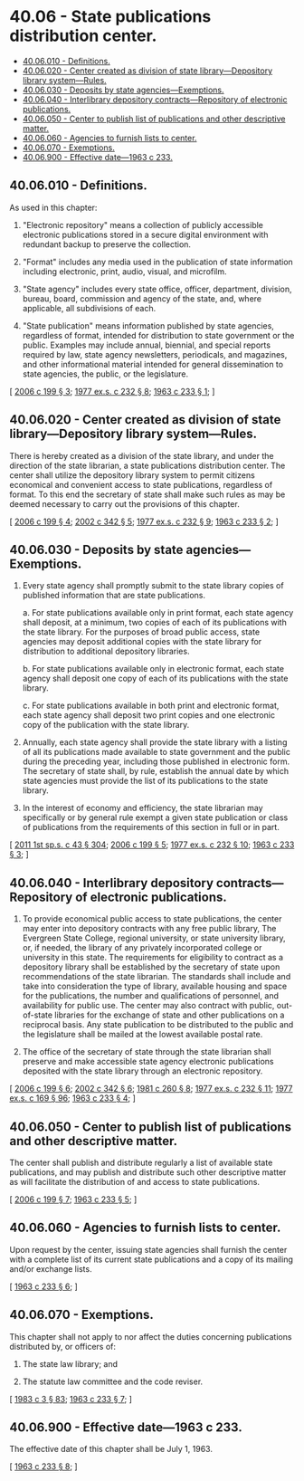 # 40.06 - State publications distribution center.
* [40.06.010 - Definitions.](#4006010---definitions)
* [40.06.020 - Center created as division of state library—Depository library system—Rules.](#4006020---center-created-as-division-of-state-librarydepository-library-systemrules)
* [40.06.030 - Deposits by state agencies—Exemptions.](#4006030---deposits-by-state-agenciesexemptions)
* [40.06.040 - Interlibrary depository contracts—Repository of electronic publications.](#4006040---interlibrary-depository-contractsrepository-of-electronic-publications)
* [40.06.050 - Center to publish list of publications and other descriptive matter.](#4006050---center-to-publish-list-of-publications-and-other-descriptive-matter)
* [40.06.060 - Agencies to furnish lists to center.](#4006060---agencies-to-furnish-lists-to-center)
* [40.06.070 - Exemptions.](#4006070---exemptions)
* [40.06.900 - Effective date—1963 c 233.](#4006900---effective-date1963-c-233)
## 40.06.010 - Definitions.
As used in this chapter:

1. "Electronic repository" means a collection of publicly accessible electronic publications stored in a secure digital environment with redundant backup to preserve the collection.

2. "Format" includes any media used in the publication of state information including electronic, print, audio, visual, and microfilm.

3. "State agency" includes every state office, officer, department, division, bureau, board, commission and agency of the state, and, where applicable, all subdivisions of each.

4. "State publication" means information published by state agencies, regardless of format, intended for distribution to state government or the public. Examples may include annual, biennial, and special reports required by law, state agency newsletters, periodicals, and magazines, and other informational material intended for general dissemination to state agencies, the public, or the legislature.

\[ [2006 c 199 § 3](http://lawfilesext.leg.wa.gov/biennium/2005-06/Pdf/Bills/Session%20Laws/House/2155-S.SL.pdf?cite=2006%20c%20199%20§%203); [1977 ex.s. c 232 § 8](http://leg.wa.gov/CodeReviser/documents/sessionlaw/1977ex1c232.pdf?cite=1977%20ex.s.%20c%20232%20§%208); [1963 c 233 § 1](http://leg.wa.gov/CodeReviser/documents/sessionlaw/1963c233.pdf?cite=1963%20c%20233%20§%201); \]

## 40.06.020 - Center created as division of state library—Depository library system—Rules.
There is hereby created as a division of the state library, and under the direction of the state librarian, a state publications distribution center. The center shall utilize the depository library system to permit citizens economical and convenient access to state publications, regardless of format. To this end the secretary of state shall make such rules as may be deemed necessary to carry out the provisions of this chapter.

\[ [2006 c 199 § 4](http://lawfilesext.leg.wa.gov/biennium/2005-06/Pdf/Bills/Session%20Laws/House/2155-S.SL.pdf?cite=2006%20c%20199%20§%204); [2002 c 342 § 5](http://lawfilesext.leg.wa.gov/biennium/2001-02/Pdf/Bills/Session%20Laws/House/2926-S.SL.pdf?cite=2002%20c%20342%20§%205); [1977 ex.s. c 232 § 9](http://leg.wa.gov/CodeReviser/documents/sessionlaw/1977ex1c232.pdf?cite=1977%20ex.s.%20c%20232%20§%209); [1963 c 233 § 2](http://leg.wa.gov/CodeReviser/documents/sessionlaw/1963c233.pdf?cite=1963%20c%20233%20§%202); \]

## 40.06.030 - Deposits by state agencies—Exemptions.
1. Every state agency shall promptly submit to the state library copies of published information that are state publications.

    a. For state publications available only in print format, each state agency shall deposit, at a minimum, two copies of each of its publications with the state library. For the purposes of broad public access, state agencies may deposit additional copies with the state library for distribution to additional depository libraries.

    b. For state publications available only in electronic format, each state agency shall deposit one copy of each of its publications with the state library.

    c. For state publications available in both print and electronic format, each state agency shall deposit two print copies and one electronic copy of the publication with the state library.

2. Annually, each state agency shall provide the state library with a listing of all its publications made available to state government and the public during the preceding year, including those published in electronic form. The secretary of state shall, by rule, establish the annual date by which state agencies must provide the list of its publications to the state library.

3. In the interest of economy and efficiency, the state librarian may specifically or by general rule exempt a given state publication or class of publications from the requirements of this section in full or in part.

\[ [2011 1st sp.s. c 43 § 304](http://lawfilesext.leg.wa.gov/biennium/2011-12/Pdf/Bills/Session%20Laws/Senate/5931-S.SL.pdf?cite=2011%201st%20sp.s.%20c%2043%20§%20304); [2006 c 199 § 5](http://lawfilesext.leg.wa.gov/biennium/2005-06/Pdf/Bills/Session%20Laws/House/2155-S.SL.pdf?cite=2006%20c%20199%20§%205); [1977 ex.s. c 232 § 10](http://leg.wa.gov/CodeReviser/documents/sessionlaw/1977ex1c232.pdf?cite=1977%20ex.s.%20c%20232%20§%2010); [1963 c 233 § 3](http://leg.wa.gov/CodeReviser/documents/sessionlaw/1963c233.pdf?cite=1963%20c%20233%20§%203); \]

## 40.06.040 - Interlibrary depository contracts—Repository of electronic publications.
1. To provide economical public access to state publications, the center may enter into depository contracts with any free public library, The Evergreen State College, regional university, or state university library, or, if needed, the library of any privately incorporated college or university in this state. The requirements for eligibility to contract as a depository library shall be established by the secretary of state upon recommendations of the state librarian. The standards shall include and take into consideration the type of library, available housing and space for the publications, the number and qualifications of personnel, and availability for public use. The center may also contract with public, out-of-state libraries for the exchange of state and other publications on a reciprocal basis. Any state publication to be distributed to the public and the legislature shall be mailed at the lowest available postal rate.

2. The office of the secretary of state through the state librarian shall preserve and make accessible state agency electronic publications deposited with the state library through an electronic repository.

\[ [2006 c 199 § 6](http://lawfilesext.leg.wa.gov/biennium/2005-06/Pdf/Bills/Session%20Laws/House/2155-S.SL.pdf?cite=2006%20c%20199%20§%206); [2002 c 342 § 6](http://lawfilesext.leg.wa.gov/biennium/2001-02/Pdf/Bills/Session%20Laws/House/2926-S.SL.pdf?cite=2002%20c%20342%20§%206); [1981 c 260 § 8](http://leg.wa.gov/CodeReviser/documents/sessionlaw/1981c260.pdf?cite=1981%20c%20260%20§%208); [1977 ex.s. c 232 § 11](http://leg.wa.gov/CodeReviser/documents/sessionlaw/1977ex1c232.pdf?cite=1977%20ex.s.%20c%20232%20§%2011); [1977 ex.s. c 169 § 96](http://leg.wa.gov/CodeReviser/documents/sessionlaw/1977ex1c169.pdf?cite=1977%20ex.s.%20c%20169%20§%2096); [1963 c 233 § 4](http://leg.wa.gov/CodeReviser/documents/sessionlaw/1963c233.pdf?cite=1963%20c%20233%20§%204); \]

## 40.06.050 - Center to publish list of publications and other descriptive matter.
The center shall publish and distribute regularly a list of available state publications, and may publish and distribute such other descriptive matter as will facilitate the distribution of and access to state publications.

\[ [2006 c 199 § 7](http://lawfilesext.leg.wa.gov/biennium/2005-06/Pdf/Bills/Session%20Laws/House/2155-S.SL.pdf?cite=2006%20c%20199%20§%207); [1963 c 233 § 5](http://leg.wa.gov/CodeReviser/documents/sessionlaw/1963c233.pdf?cite=1963%20c%20233%20§%205); \]

## 40.06.060 - Agencies to furnish lists to center.
Upon request by the center, issuing state agencies shall furnish the center with a complete list of its current state publications and a copy of its mailing and/or exchange lists.

\[ [1963 c 233 § 6](http://leg.wa.gov/CodeReviser/documents/sessionlaw/1963c233.pdf?cite=1963%20c%20233%20§%206); \]

## 40.06.070 - Exemptions.
This chapter shall not apply to nor affect the duties concerning publications distributed by, or officers of:

1. The state law library; and

2. The statute law committee and the code reviser.

\[ [1983 c 3 § 83](http://leg.wa.gov/CodeReviser/documents/sessionlaw/1983c3.pdf?cite=1983%20c%203%20§%2083); [1963 c 233 § 7](http://leg.wa.gov/CodeReviser/documents/sessionlaw/1963c233.pdf?cite=1963%20c%20233%20§%207); \]

## 40.06.900 - Effective date—1963 c 233.
The effective date of this chapter shall be July 1, 1963.

\[ [1963 c 233 § 8](http://leg.wa.gov/CodeReviser/documents/sessionlaw/1963c233.pdf?cite=1963%20c%20233%20§%208); \]

